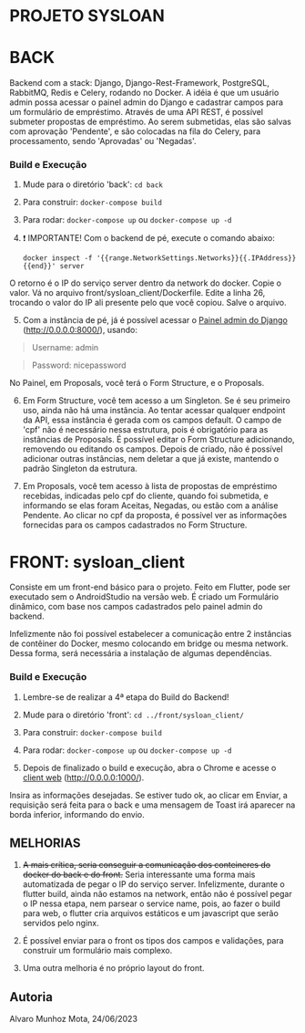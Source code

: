 # PROJETO SYSLOAN


# BACK

Backend com a stack: Django, Django-Rest-Framework, PostgreSQL, RabbitMQ,
Redis e Celery, rodando no Docker.
A idéia é que um usuário admin possa acessar o painel admin do Django e
cadastrar campos para um formulário de empréstimo.
Através de uma API REST, é possível submeter propostas de empréstimo.
Ao serem submetidas, elas são salvas com aprovação 'Pendente', e são colocadas
na fila do Celery, para processamento, sendo 'Aprovadas' ou 'Negadas'.


### Build e Execução
 1. Mude para o diretório 'back': `cd back`
 2. Para construir: `docker-compose build`
 3. Para rodar: `docker-compose up` ou `docker-compose up -d`

 4. :exclamation: IMPORTANTE! Com o backend de pé, execute o comando abaixo:
      ```
      docker inspect -f '{{range.NetworkSettings.Networks}}{{.IPAddress}}{{end}}' server
      ```
   O retorno é o IP do serviço server dentro da network do docker. Copie o valor.
   Vá no arquivo front/sysloan_client/Dockerfile. Edite a linha 26, trocando o valor do
   IP ali presente pelo que você copiou. Salve o arquivo.

 5. Com a instância de pé, já é possível acessar o 
[Painel admin do Django](http://0.0.0.0:8000/) (http://0.0.0.0:8000/), usando:
   > Username: admin
   
   > Password: nicepassword

No Painel, em Proposals, você terá o Form Structure, e o Proposals.

 6. Em Form Structure, você tem acesso a um Singleton. Se é seu primeiro uso, ainda não
há uma instância. Ao tentar acessar qualquer endpoint da API, essa instância é
gerada com os campos default. O campo de 'cpf' não é necessário nessa estrutura, pois
é obrigatório para as instâncias de Proposals.
É possível editar o Form Structure adicionando, removendo ou editando os campos.
Depois de criado, não é possível adicionar outras instâncias, nem deletar a que já existe,
mantendo o padrão Singleton da estrutura.

 7. Em Proposals, você tem acesso à lista de propostas de empréstimo recebidas, indicadas
pelo cpf do cliente, quando foi submetida, e informando se elas foram Aceitas, Negadas,
ou estão com a análise Pendente. Ao clicar no cpf da proposta, é possível ver as informações
fornecidas para os campos cadastrados no Form Structure.


# FRONT: sysloan_client

Consiste em um front-end básico para o projeto.
Feito em Flutter, pode ser executado sem o AndroidStudio na versão web.
É criado um Formulário dinâmico, com base nos campos cadastrados pelo
painel admin do backend.

Infelizmente não foi possível estabelecer a comunicação entre 2 instâncias
de contêiner do Docker, mesmo colocando em bridge ou mesma network.
Dessa forma, será necessária a instalação de algumas dependências.


### Build e Execução
 1. Lembre-se de realizar a 4ª etapa do Build do Backend! 
 2. Mude para o diretório 'front': `cd ../front/sysloan_client/`
 3. Para construir: `docker-compose build`
 4. Para rodar: `docker-compose up` ou `docker-compose up -d`

 5. Depois de finalizado o build e execução, abra o Chrome e acesse
 o [client web](http://0.0.0.0:1000/) (http://0.0.0.0:1000/).
 
Insira as informações desejadas. Se estiver tudo ok, ao clicar em Enviar,
a requisição será feita para o back e uma mensagem de Toast irá aparecer na borda
inferior, informando do envio.


## MELHORIAS

 1. ~~A mais crítica, seria conseguir a comunicação dos conteineres do docker do back e do front.~~
Seria interessante uma forma mais automatizada de pegar o IP do serviço server. Infelizmente,
durante o flutter build, ainda não estamos na network, então não é possível pegar o IP nessa
etapa, nem parsear o service name, pois, ao fazer o build para web, o flutter cria arquivos estáticos
e um javascript que serão servidos pelo nginx.

 2. É possível enviar para o front os tipos dos campos e validações, para construir um
formulário mais complexo.

 3. Uma outra melhoria é no próprio layout do front.

## Autoria
Alvaro Munhoz Mota, 24/06/2023
